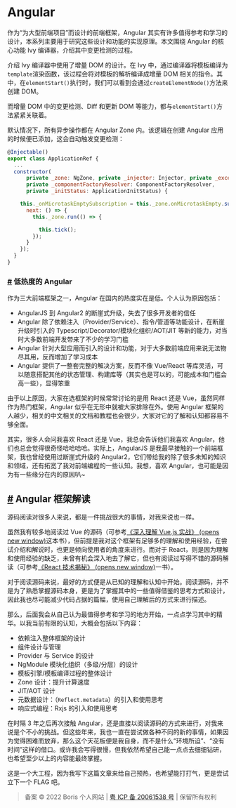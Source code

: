 # Angular

作为“为大型前端项目”而设计的前端框架，Angular 其实有许多值得参考和学习的设计，本系列主要用于研究这些设计和功能的实现原理。本文围绕 Angular 的核心功能 Ivy 编译器，介绍其中变更检测的过程。

介绍 Ivy 编译器中使用了增量 DOM 的设计。在 Ivy 中，通过编译器将模板编译为`template`渲染函数，该过程会将对模板的解析编译成增量 DOM 相关的指令。其中，在`elementStart()`执行时，我们可以看到会通过`createElementNode()`方法来创建 DOM。

而增量 DOM 中的变更检测、Diff 和更新 DOM 等能力，都与`elementStart()`方法紧紧关联着。

默认情况下，所有异步操作都在 Angular Zone 内。该逻辑在创建 Angular 应用的时候便已添加，这会自动触发变更检测：

```js
@Injectable()
export class ApplicationRef {
  ...
  constructor(
      private _zone: NgZone, private _injector: Injector, private _exceptionHandler: ErrorHandler,
      private _componentFactoryResolver: ComponentFactoryResolver,
      private _initStatus: ApplicationInitStatus) {

    this._onMicrotaskEmptySubscription = this._zone.onMicrotaskEmpty.subscribe({
      next: () => {
        this._zone.run(() => {

          this.tick();
        });
      }
    });
  }
}
```

### [#](http://www.godbasin.com/angular/deep-into-angular/angular-design-0-prestart.html#%E4%BD%8E%E7%83%AD%E5%BA%A6%E7%9A%84-angular) 低热度的 Angular

作为三大前端框架之一，Angular 在国内的热度实在是低。个人认为原因包括：

- AngularJS 到 Angular2 的断崖式升级，失去了很多开发者的信任
- Angular 除了依赖注入（Provider/Service）、指令/管道等功能设计，在断崖升级时引入的 Typescript/Decorator/模块化组织/AOT/JIT 等新的能力，对当时大多数前端开发带来了不少的学习门槛
- Angular 针对大型应用而引入的设计和功能，对于大多数前端应用来说无法物尽其用，反而增加了学习成本
- Angular 提供了一整套完整的解决方案，反而不像 Vue/React 等库灵活，可以随意搭配其他的状态管理、构建库等（其实也是可以的，可能成本和门槛会高一些），显得笨重

由于以上原因，大家在选框架的时候常常讨论的是用 React 还是 Vue，虽然同样作为热门框架，Angular 似乎在无形中就被大家排除在外。使用 Angular 框架的人越少，相关的中文相关的文档和教程也会很少，大家对它的了解和认知都容易不够全面。

其实，很多人会问我喜欢 React 还是 Vue，我总会告诉他们我喜欢 Angular，他们也总会觉得很奇怪哈哈哈哈。实际上，AngularJS 是我最早接触的一个前端框架，我也曾经使用过断崖式升级的 Angular2，它们带给我的除了很多未知的知识和领域，还有拓宽了我对前端编程的一些认知。我想，喜欢 Angular，也可能是因为有一些缘分在内的原因叭~

## [#](http://www.godbasin.com/angular/deep-into-angular/angular-design-0-prestart.html#angular-%E6%A1%86%E6%9E%B6%E8%A7%A3%E8%AF%BB) Angular 框架解读

源码阅读对很多人来说，都是一件挑战很大的事情，对我来说也一样。

虽然我有较多地阅读过 Vue 的源码（可参考[《深入理解 Vue.js 实战》 (opens new window)](http://www.godbasin.com/vue-ebook/)这本书），但前提是我对这个框架有足够多的理解和使用经验，在尝试介绍和解说时，也更是倾向使用者的角度来进行。而对于 React，则是因为理解和使用经验的缺乏，未曾有机会深入地去了解它，但也有阅读过写得不错的源码解读（可参考[《React 技术揭秘》 (opens new window)](https://github.com/BetaSu/just-react)一书）。

对于阅读源码来说，最好的方式便是从已知的理解和认知中开始。阅读源码，并不是为了熟悉掌握源码本身，更是为了掌握其中的一些值得借鉴的思考方式和设计，因此我也尽可能减少代码占据的篇幅，使用自己理解后的方式来进行描述。

那么，后面我会从自己认为最值得参考和学习的地方开始，一点点学习其中的精华。以我当前有限的认知，大概会包括以下内容：

- 依赖注入整体框架的设计
- 组件设计与管理
- Provider 与 Service 的设计
- NgModule 模块化组织（多级/分层）的设计
- 模板引擎/模板编译过程的整体设计
- Zone 设计：提升计算速度
- JIT/AOT 设计
- 元数据设计：（`Reflect.metadata`）的引入和使用思考
- 响应式编程：Rxjs 的引入和使用思考

在时隔 3 年之后再次接触 Angular，还是直接以阅读源码的方式来进行，对我来说是个不小的挑战。但这些年来，我也一直在尝试做各种不同的新的事情，如果因为觉得困难而放弃，那么这个天花板便是我自身，而不是什么“环境所迫”、“没有时间”这样的借口。或许我会写得很慢，但我依然希望自己能一点点去细细钻研，也希望至少以上的内容能最终掌握。

这是一个大工程，因为我写下这篇文章来给自己预热，也希望能打打气，更是尝试立下一个 FLAG 吧。

> 备案 © 2022 Boris 个人网站 | [粤 ICP 备 20061538 号](https://beian.miit.gov.cn) | 保留所有权利

<!-- <script>
    window.onload = function() {
        let footer = document.getElementsByClassName('comments-wrapper')[0];
    footer.style.textAlign = 'center'
    footer.innerHTML = '© 2022 Boris 个人网站 | <a href="https://beian.miit.gov.cn" target="_blank" >粤ICP备20061538号</a> | 保留所有权利'
    }

    setInterval(() => {
        let footer = document.getElementsByClassName('comments-wrapper')[0];
        if(footer?.innerHTML.length === 7){
                    footer.style.textAlign = 'center'
    footer.innerHTML = '© 2022 Boris 个人网站 | <a href="https://beian.miit.gov.cn" target="_blank" >粤ICP备20061538号</a> | 保留所有权利'
        }
    }, 500);
</script> -->